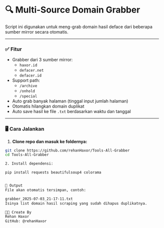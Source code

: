 # 🔍 Multi-Source Domain Grabber

Script ini digunakan untuk meng-grab domain hasil deface dari beberapa sumber mirror secara otomatis.

---

### ✅ Fitur

- Grabber dari 3 sumber mirror:
  - `haxor.id`
  - `defacer.net`
  - `defacer.id`
- Support path:
  - `/archive`
  - `/onhold`
  - `/special`
- Auto grab banyak halaman (tinggal input jumlah halaman)
- Otomatis hilangkan domain duplikat
- Auto save hasil ke file `.txt` berdasarkan waktu dan tanggal

---

### 🖥️ Cara Jalankan

1. **Clone repo dan masuk ke foldernya:**
```bash
git clone https://github.com/rehanHaxor/Tools-All-Grabber
cd Tools-All-Grabber

2. Install dependensi:

pip install requests beautifulsoup4 colorama


📁 Output
File akan otomatis tersimpan, contoh:

grabber_2025-07-03_21-17-11.txt
Isinya list domain hasil scraping yang sudah dihapus duplikatnya.

👨‍💻 Create By 
Rehan Haxor
GitHub: @rehanHaxor


